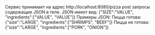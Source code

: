 Сервис принимает на адрес http://localhost:8080/pizza post запросы содержащие JSON в теле.
JSON имеет вид: {"SIZE":"VALUE", "ingredients":["VALUE", "VALUE"]}
Примеры JSON:
Пицца готова: {"size":"LARGE", "ingredients":["SHRIMPS", "BEEF"]}
Пицца не готова: {"size":"LARGE", "ingredients":["PORK", "ONION"]}
